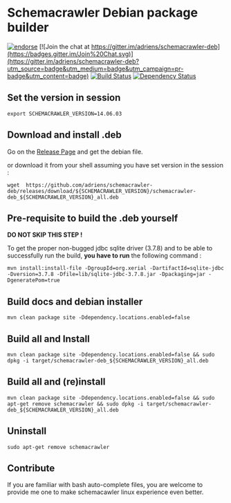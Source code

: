 Schemacrawler Debian package builder
==========================================

[![endorse](https://api.coderwall.com/adriens/endorsecount.png)](https://coderwall.com/adriens) [![Join the chat at https://gitter.im/adriens/schemacrawler-deb](https://badges.gitter.im/Join%20Chat.svg)](https://gitter.im/adriens/schemacrawler-deb?utm_source=badge&utm_medium=badge&utm_campaign=pr-badge&utm_content=badge)
[![Build Status](https://travis-ci.org/adriens/schemacrawler-deb.svg?branch=master)](https://travis-ci.org/adriens/schemacrawler-deb) [![Dependency Status](https://www.versioneye.com/user/projects/56b687660a0ff5002c860389/badge.svg?style=flat)](https://www.versioneye.com/user/projects/56b687660a0ff5002c860389)

Set the version in session
------------------------------------------

    export SCHEMACRAWLER_VERSION=14.06.03

Download and install .deb
------------------------------------------

Go on the [Release Page](https://github.com/adriens/schemacrawler-deb/releases/latest) and get the debian file.

or download it from your shell assuming you have set version in the session :

    wget  https://github.com/adriens/schemacrawler-deb/releases/download/${SCHEMACRAWLER_VERSION}/schemacrawler-deb_${SCHEMACRAWLER_VERSION}_all.deb

Pre-requisite to build the .deb yourself
------------------------------------------

**DO NOT SKIP THIS STEP !**

To get the proper non-bugged jdbc sqlite driver (3.7.8) and to be able to successfully run the build, **you have to
run** the following command :

    mvn install:install-file -DgroupId=org.xerial -DartifactId=sqlite-jdbc -Dversion=3.7.8 -Dfile=lib/sqlite-jdbc-3.7.8.jar -Dpackaging=jar -DgeneratePom=true

Build docs and debian installer
------------------------------------------

    mvn clean package site -Ddependency.locations.enabled=false


Build all and Install
------------------------------------------

`mvn clean package site -Ddependency.locations.enabled=false && sudo dpkg -i target/schemacrawler-deb_${SCHEMACRAWLER_VERSION}_all.deb`


Build all and (re)install
------------------------------------------

`mvn clean package site -Ddependency.locations.enabled=false && sudo apt-get remove schemacrawler && sudo dpkg -i target/schemacrawler-deb_${SCHEMACRAWLER_VERSION}_all.deb`


Uninstall
------------------------------------------

`sudo apt-get remove schemacrawler`

Contribute
------------------------------------------

If you are familiar with bash auto-complete files, you are welcome to provide me one 
to make schemacawler linux experience even better.


